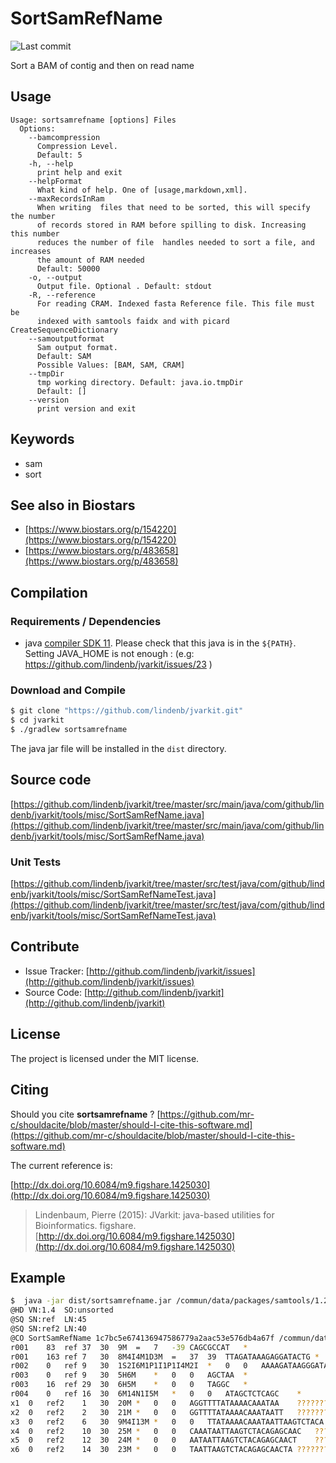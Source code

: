 # SortSamRefName

![Last commit](https://img.shields.io/github/last-commit/lindenb/jvarkit.png)

Sort a BAM of contig and then on read name


## Usage

```
Usage: sortsamrefname [options] Files
  Options:
    --bamcompression
      Compression Level.
      Default: 5
    -h, --help
      print help and exit
    --helpFormat
      What kind of help. One of [usage,markdown,xml].
    --maxRecordsInRam
      When writing  files that need to be sorted, this will specify the number 
      of records stored in RAM before spilling to disk. Increasing this number 
      reduces the number of file  handles needed to sort a file, and increases 
      the amount of RAM needed
      Default: 50000
    -o, --output
      Output file. Optional . Default: stdout
    -R, --reference
      For reading CRAM. Indexed fasta Reference file. This file must be 
      indexed with samtools faidx and with picard CreateSequenceDictionary
    --samoutputformat
      Sam output format.
      Default: SAM
      Possible Values: [BAM, SAM, CRAM]
    --tmpDir
      tmp working directory. Default: java.io.tmpDir
      Default: []
    --version
      print version and exit

```


## Keywords

 * sam
 * sort



## See also in Biostars

 * [https://www.biostars.org/p/154220](https://www.biostars.org/p/154220)
 * [https://www.biostars.org/p/483658](https://www.biostars.org/p/483658)


## Compilation

### Requirements / Dependencies

* java [compiler SDK 11](https://jdk.java.net/11/). Please check that this java is in the `${PATH}`. Setting JAVA_HOME is not enough : (e.g: https://github.com/lindenb/jvarkit/issues/23 )


### Download and Compile

```bash
$ git clone "https://github.com/lindenb/jvarkit.git"
$ cd jvarkit
$ ./gradlew sortsamrefname
```

The java jar file will be installed in the `dist` directory.

## Source code 

[https://github.com/lindenb/jvarkit/tree/master/src/main/java/com/github/lindenb/jvarkit/tools/misc/SortSamRefName.java](https://github.com/lindenb/jvarkit/tree/master/src/main/java/com/github/lindenb/jvarkit/tools/misc/SortSamRefName.java)

### Unit Tests

[https://github.com/lindenb/jvarkit/tree/master/src/test/java/com/github/lindenb/jvarkit/tools/misc/SortSamRefNameTest.java](https://github.com/lindenb/jvarkit/tree/master/src/test/java/com/github/lindenb/jvarkit/tools/misc/SortSamRefNameTest.java)


## Contribute

- Issue Tracker: [http://github.com/lindenb/jvarkit/issues](http://github.com/lindenb/jvarkit/issues)
- Source Code: [http://github.com/lindenb/jvarkit](http://github.com/lindenb/jvarkit)

## License

The project is licensed under the MIT license.

## Citing

Should you cite **sortsamrefname** ? [https://github.com/mr-c/shouldacite/blob/master/should-I-cite-this-software.md](https://github.com/mr-c/shouldacite/blob/master/should-I-cite-this-software.md)

The current reference is:

[http://dx.doi.org/10.6084/m9.figshare.1425030](http://dx.doi.org/10.6084/m9.figshare.1425030)

> Lindenbaum, Pierre (2015): JVarkit: java-based utilities for Bioinformatics. figshare.
> [http://dx.doi.org/10.6084/m9.figshare.1425030](http://dx.doi.org/10.6084/m9.figshare.1425030)


## Example

```bash
$  java -jar dist/sortsamrefname.jar /commun/data/packages/samtools/1.2/samtools/examples/toy.sam  2> /dev/null 
@HD	VN:1.4	SO:unsorted
@SQ	SN:ref	LN:45
@SQ	SN:ref2	LN:40
@CO	SortSamRefName 1c7bc5e674136947586779a2aac53e576db4a67f /commun/data/packages/samtools/1.2/samtools/examples/toy.sam
r001	83	ref	37	30	9M	=	7	-39	CAGCGCCAT	*
r001	163	ref	7	30	8M4I4M1D3M	=	37	39	TTAGATAAAGAGGATACTG	*	XX:B:S,12561,2,20,112
r002	0	ref	9	30	1S2I6M1P1I1P1I4M2I	*	0	0	AAAAGATAAGGGATAAA	*
r003	0	ref	9	30	5H6M	*	0	0	AGCTAA	*
r003	16	ref	29	30	6H5M	*	0	0	TAGGC	*
r004	0	ref	16	30	6M14N1I5M	*	0	0	ATAGCTCTCAGC	*
x1	0	ref2	1	30	20M	*	0	0	AGGTTTTATAAAACAAATAA	????????????????????
x2	0	ref2	2	30	21M	*	0	0	GGTTTTATAAAACAAATAATT	?????????????????????
x3	0	ref2	6	30	9M4I13M	*	0	0	TTATAAAACAAATAATTAAGTCTACA	??????????????????????????
x4	0	ref2	10	30	25M	*	0	0	CAAATAATTAAGTCTACAGAGCAAC	?????????????????????????
x5	0	ref2	12	30	24M	*	0	0	AATAATTAAGTCTACAGAGCAACT	????????????????????????
x6	0	ref2	14	30	23M	*	0	0	TAATTAAGTCTACAGAGCAACTA	???????????????????????
```

